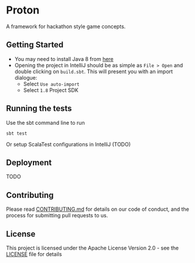 # Proton

A framework for hackathon style game concepts.

## Getting Started

* You may need to install Java 8 from [here](http://www.oracle.com/technetwork/java/javase/downloads/jdk8-downloads-2133151.html)
* Opening the project in IntelliJ should be as simple as `File > Open` and double clicking on `build.sbt`. This will present you with an import dialogue:
  * Select `Use auto-import`
  * Select `1.8` Project SDK

## Running the tests

Use the sbt command line to run

```
sbt test
```

Or setup ScalaTest configurations in IntelliJ (TODO)

## Deployment

TODO

## Contributing

Please read [CONTRIBUTING.md](CONTRIBUTING.md) for details on our code of conduct, and the process for submitting pull requests to us.

## License

This project is licensed under the Apache License Version 2.0 - see the [LICENSE](LICENSE) file for details